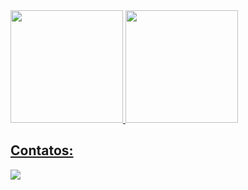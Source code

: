 <div>
<a href="https://github.com/pollymsr">
<img loading="lazy" height="180em" src="https://github-readme-stats.vercel.app/api/top-langs/?username=pollymsr&layout=compact&langs_count=7&theme=dracula"/>
<img loading="lazy" height="180em" src="https://github-readme-stats.vercel.app/api?username=pollymsr&show_icons=true&theme=dracula&include_all_commits=true&count_private=true"/>
</div>

## Contatos:

<div>
<a href="https://www.linkedin.com/in/pollyana-rocha-090b80213" target="_blank"><img loading="lazy" src="https://img.shields.io/badge/-LinkedIn-%230077B5?style=for-the-badge&logo=linkedin&logoColor=white" target="_blank"></a>   
</div>
